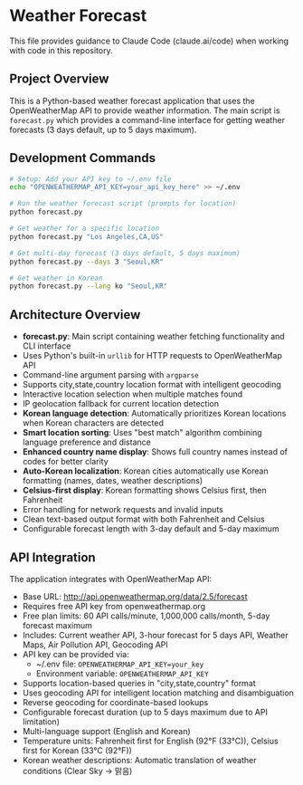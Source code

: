 # Weather Forecast

This file provides guidance to Claude Code (claude.ai/code) when working with code in this repository.

## Project Overview

This is a Python-based weather forecast application that uses the OpenWeatherMap API to provide weather information. The main script is `forecast.py` which provides a command-line interface for getting weather forecasts (3 days default, up to 5 days maximum).

## Development Commands

```bash
# Setup: Add your API key to ~/.env file
echo "OPENWEATHERMAP_API_KEY=your_api_key_here" >> ~/.env

# Run the weather forecast script (prompts for location)
python forecast.py

# Get weather for a specific location
python forecast.py "Los Angeles,CA,US"

# Get multi-day forecast (3 days default, 5 days maximum)
python forecast.py --days 3 "Seoul,KR"

# Get weather in Korean
python forecast.py --lang ko "Seoul,KR"
```

## Architecture Overview

- **forecast.py**: Main script containing weather fetching functionality and CLI interface
- Uses Python's built-in `urllib` for HTTP requests to OpenWeatherMap API
- Command-line argument parsing with `argparse`
- Supports city,state,country location format with intelligent geocoding
- Interactive location selection when multiple matches found
- IP geolocation fallback for current location detection
- **Korean language detection**: Automatically prioritizes Korean locations when Korean characters are detected
- **Smart location sorting**: Uses "best match" algorithm combining language preference and distance
- **Enhanced country name display**: Shows full country names instead of codes for better clarity
- **Auto-Korean localization**: Korean cities automatically use Korean formatting (names, dates, weather descriptions)
- **Celsius-first display**: Korean formatting shows Celsius first, then Fahrenheit
- Error handling for network requests and invalid inputs
- Clean text-based output format with both Fahrenheit and Celsius
- Configurable forecast length with 3-day default and 5-day maximum

## API Integration

The application integrates with OpenWeatherMap API:
- Base URL: http://api.openweathermap.org/data/2.5/forecast
- Requires free API key from openweathermap.org 
- Free plan limits: 60 API calls/minute, 1,000,000 calls/month, 5-day forecast maximum
- Includes: Current weather API, 3-hour forecast for 5 days API, Weather Maps, Air Pollution API, Geocoding API
- API key can be provided via:
  - ~/.env file: `OPENWEATHERMAP_API_KEY=your_key`
  - Environment variable: `OPENWEATHERMAP_API_KEY`
- Supports location-based queries in "city,state,country" format
- Uses geocoding API for intelligent location matching and disambiguation
- Reverse geocoding for coordinate-based lookups
- Configurable forecast duration (up to 5 days maximum due to API limitation)
- Multi-language support (English and Korean)
- Temperature units: Fahrenheit first for English (92°F (33°C)), Celsius first for Korean (33°C (92°F))
- Korean weather descriptions: Automatic translation of weather conditions (Clear Sky → 맑음)